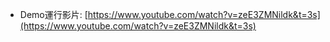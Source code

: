 
* Demo運行影片:
[https://www.youtube.com/watch?v=zeE3ZMNildk&t=3s](https://www.youtube.com/watch?v=zeE3ZMNildk&t=3s)
